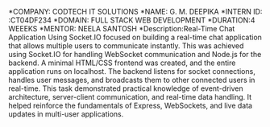 *COMPANY: CODTECH IT SOLUTIONS
*NAME: G. M. DEEPIKA
*INTERN ID: :CT04DF234
*DOMAIN: FULL STACK WEB DEVELOPMENT 
*DURATION:4 WEEEKS
*MENTOR: NEELA SANTOSH
*Description:Real-Time Chat Application Using Socket.IO
focused on building a real-time chat application that allows multiple users to communicate instantly. This was achieved using Socket.IO for handling WebSocket communication and Node.js for the backend. A minimal HTML/CSS frontend was created, and the entire application runs on localhost. The backend listens for socket connections, handles user messages, and broadcasts them to other connected users in real-time. This task demonstrated practical knowledge of event-driven architecture, server-client communication, and real-time data handling. It helped reinforce the fundamentals of Express, WebSockets, and live data updates in multi-user applications.
